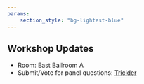 ```yaml
---
params:
    section_style: "bg-lightest-blue"
---
```

## Workshop Updates

- Room: East Ballroom A
- Submit/Vote for panel questions: [Tricider](https://www.tricider.com/admin/2h0HiXSq2F3/86Aes2C5E7L)
